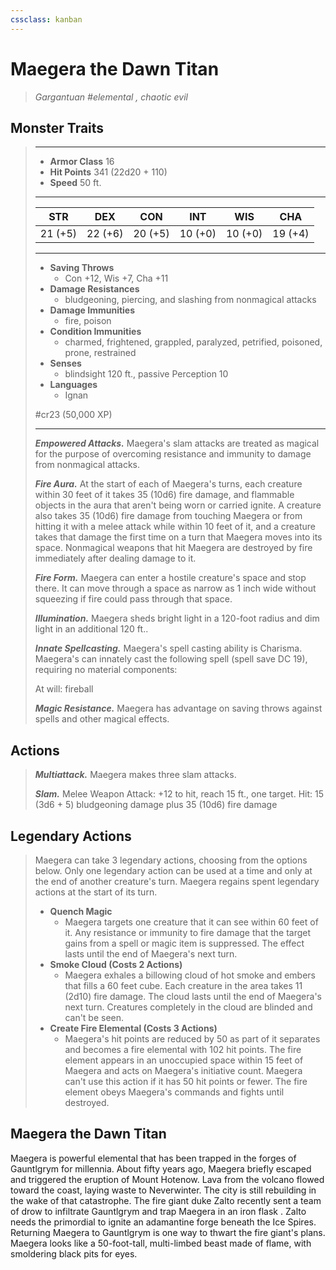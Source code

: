 ```yaml
---
cssclass: kanban
---
```


# Maegera the Dawn Titan
>*Gargantuan #elemental , chaotic evil*
## Monster Traits
>___
>- **Armor Class** 16
>- **Hit Points** 341 (22d20 + 110)
>- **Speed** 50 ft.
>___
>|STR|DEX|CON|INT|WIS|CHA|
>|:---:|:---:|:---:|:---:|:---:|:---:|
>|21 (+5)|22 (+6)|20 (+5)|10 (+0)|10 (+0)|19 (+4)|
>___
>- **Saving Throws**
>	 - Con +12, Wis +7, Cha +11
>- **Damage Resistances**
>	 - bludgeoning, piercing, and slashing from nonmagical attacks
>- **Damage Immunities**
>	 - fire, poison
>- **Condition Immunities**
>	 - charmed, frightened, grappled, paralyzed, petrified, poisoned, prone, restrained
>- **Senses**
>	 - blindsight 120 ft., passive Perception 10
>- **Languages**
>	 - Ignan
>
> #cr23 (50,000 XP)
>___
>***Empowered Attacks.*** Maegera's slam attacks are treated as magical for the purpose of overcoming resistance and immunity to damage from nonmagical attacks.  
>
>***Fire Aura.*** At the start of each of Maegera's turns, each creature within 30 feet of it takes 35 (10d6) fire damage, and flammable objects in the aura that aren't being worn or carried ignite. A creature also takes 35 (10d6) fire damage from touching Maegera or from hitting it with a melee attack while within 10 feet of it, and a creature takes that damage the first time on a turn that Maegera moves into its space. Nonmagical weapons that hit Maegera are destroyed by fire immediately after dealing damage to it.  
>
>***Fire Form.*** Maegera can enter a hostile creature's space and stop there. It can move through a space as narrow as 1 inch wide without squeezing if fire could pass through that space.  
>
>***Illumination.*** Maegera sheds bright light in a 120-foot radius and dim light in an additional 120 ft..  
>
>***Innate Spellcasting.*** Maegera's spell casting ability is Charisma. Maegera's can innately cast the following spell (spell save DC 19), requiring no material components:  
>
>At will: fireball  
>
>
>***Magic Resistance.*** Maegera has advantage on saving throws against spells and other magical effects.  
>
## Actions
>***Multiattack.*** Maegera makes three slam attacks.  
>
>***Slam.*** Melee Weapon Attack: +12 to hit, reach 15 ft., one target. Hit: 15 (3d6 + 5) bludgeoning damage plus 35 (10d6) fire damage  
>
## Legendary Actions
>Maegera can take 3 legendary actions, choosing from the options below. Only one legendary action can be used at a time and only at the end of another creature's turn. Maegera regains spent legendary actions at the start of its turn.
>
>- **Quench Magic**
>	- Maegera targets one creature that it can see within 60 feet of it. Any resistance or immunity to fire damage that the target gains from a spell or magic item is suppressed. The effect lasts until the end of Maegera's next turn.
>- **Smoke Cloud (Costs 2 Actions)**
>	- Maegera exhales a billowing cloud of hot smoke and embers that fills a 60 feet cube. Each creature in the area takes 11 (2d10) fire damage. The cloud lasts until the end of Maegera's next turn. Creatures completely in the cloud are blinded and can't be seen.
>- **Create Fire Elemental (Costs 3 Actions)**
>	- Maegera's hit points are reduced by 50 as part of it separates and becomes a fire elemental with 102 hit points. The fire element appears in an unoccupied space within 15 feet of Maegera and acts on Maegera's initiative count. Maegera can't use this action if it has 50 hit points or fewer. The fire element obeys Maegera's commands and fights until destroyed.
## Maegera the Dawn Titan
Maegera is powerful elemental that has been trapped in the forges of Gauntlgrym for millennia. About fifty years ago, Maegera briefly escaped and triggered the eruption of Mount Hotenow. Lava from the volcano flowed toward the coast, laying waste to Neverwinter. The city is still rebuilding in the wake of that catastrophe.
The fire giant duke Zalto recently sent a team of drow to infiltrate Gauntlgrym and trap Maegera in an iron flask . Zalto needs the primordial to ignite an adamantine forge beneath the Ice Spires. Returning Maegera to Gauntlgrym is one way to thwart the fire giant's plans.
Maegera looks like a 50-foot-tall, multi-limbed beast made of flame, with smoldering black pits for eyes.